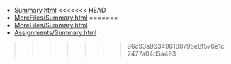 * [Summary.html](Summary.html)
<<<<<<< HEAD
* [MoreFiles/Summary.html](MoreFiles/Summary.html)
=======
* [MoreFiles/Summary.html](MoreFiles/Summary.html)
* [Assignments/Summary.html](Assignments/Summary.html)
>>>>>>> 96c93a963496160795e8f576e1c2477a04d5a493
